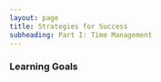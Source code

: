 ```yaml
---
layout: page
title: Strategies for Success
subheading: Part I: Time Management
---
```


### Learning Goals

